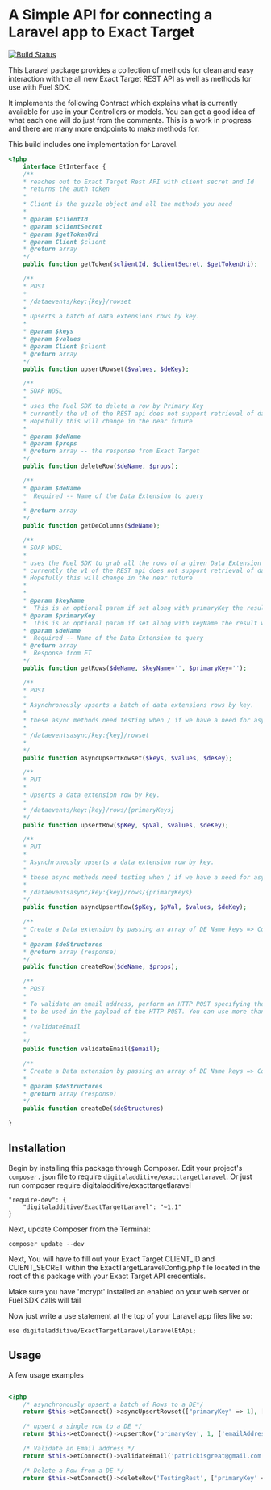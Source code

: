 # A Simple API for connecting a Laravel app to Exact Target

[![Build Status](https://semaphoreci.com/api/v1/pbisgreat/exacttargetlaravel/branches/master/badge.svg)](https://semaphoreci.com/pbisgreat/exacttargetlaravel)

This Laravel package provides a collection of methods for clean and easy interaction with the all new
Exact Target REST API as well as methods for use with Fuel SDK.

It implements the following Contract which explains what is currently available for use in your Controllers or models.
You can get a good idea of what each one will do just from the comments.
This is a work in progress and there are many more endpoints to make methods for.

This build includes one implementation for Laravel.

```php
<?php
	interface EtInterface {
	/**
	* reaches out to Exact Target Rest API with client secret and Id
	* returns the auth token
	*
	* Client is the guzzle object and all the methods you need
	*
	* @param $clientId
	* @param $clientSecret
	* @param $getTokenUri
	* @param Client $client
	* @return array
	*/
	public function getToken($clientId, $clientSecret, $getTokenUri);

	/**
	* POST
	*
	* /dataevents/key:{key}/rowset
	*
	* Upserts a batch of data extensions rows by key.
	*
	* @param $keys
	* @param $values
	* @param Client $client
	* @return array
	*/
	public function upsertRowset($values, $deKey);

	/**
	* SOAP WDSL
	*
	* uses the Fuel SDK to delete a row by Primary Key
	* currently the v1 of the REST api does not support retrieval of data.
	* Hopefully this will change in the near future
	*
	* @param $deName
	* @param $props
	* @return array -- the response from Exact Target
	*/
	public function deleteRow($deName, $props);

	/**
	* @param $deName
	*  Required -- Name of the Data Extension to query
	*
	* @return array
	*/
	public function getDeColumns($deName);

	/**
	* SOAP WDSL
	*
	* uses the Fuel SDK to grab all the rows of a given Data Extension
	* currently the v1 of the REST api does not support retrieval of data.
	* Hopefully this will change in the near future
	*
	*
	* @param $keyName
	*  This is an optional param if set along with primaryKey the result will be filtered to a single row by PrimaryKey
	* @param $primaryKey
	*  This is an optional param if set along with keyName the result will be filtered to a single row by PrimaryKey
	* @param $deName
	*  Required -- Name of the Data Extension to query
	* @return array
	*  Response from ET
	*/
	public function getRows($deName, $keyName='', $primaryKey='');

	/**
	* POST
	*
	* Asynchronously upserts a batch of data extensions rows by key.
	*
	* these async methods need testing when / if we have a need for async requests (which we will)
	*
	* /dataeventsasync/key:{key}/rowset
	*
	*/
	public function asyncUpsertRowset($keys, $values, $deKey);

	/**
	* PUT
	*
	* Upserts a data extension row by key.
	*
	* /dataevents/key:{key}/rows/{primaryKeys}
	*/
	public function upsertRow($pKey, $pVal, $values, $deKey);

	/**
	* PUT
	*
	* Asynchronously upserts a data extension row by key.
	*
	* these async methods need testing when / if we have a need for async requests (which we will)
	*
	* /dataeventsasync/key:{key}/rows/{primaryKeys}
	*/
	public function asyncUpsertRow($pKey, $pVal, $values, $deKey);

	/**
	* Create a Data extension by passing an array of DE Name keys => Column props values.
	*
	* @param $deStructures
	* @return array (response)
	*/
	public function createRow($deName, $props);

	/**
	* POST
	*
	* To validate an email address, perform an HTTP POST specifying the email address and validators
	* to be used in the payload of the HTTP POST. You can use more than one validator in the same call.
	*
	* /validateEmail
	*
	*/
	public function validateEmail($email);

	/**
	* Create a Data extension by passing an array of DE Name keys => Column props values.
	*
	* @param $deStructures
	* @return array (response)
	*/
	public function createDe($deStructures)

}
```

## Installation


Begin by installing this package through Composer. Edit your project's `composer.json` file to require `digitaladditive/exacttargetlaravel`. Or just run composer require digitaladditive/exacttargetlaravel

	"require-dev": {
		"digitaladditive/ExactTargetLaravel": "~1.1"
	}

Next, update Composer from the Terminal:

    composer update --dev

Next, You will have to fill out your Exact Target CLIENT_ID and CLIENT_SECRET within the ExactTargetLaravelConfig.php file located in the root of this package with your Exact Target API credentials.

Make sure you have 'mcrypt' installed an enabled on your web server or Fuel SDK calls will fail

Now just write a use statement at the top of your Laravel app files like so:

	use digitaladditive/ExactTargetLaravel/LaravelEtApi;


## Usage

A few usage examples

```php

<?php
	/* asynchronously upsert a batch of Rows to a DE*/
	return $this->etConnect()->asyncUpsertRowset(["primaryKey" => 1], ["emailAddress" => "newemail@newemail.com"], 'TestingRest  ');

	/* upsert a single row to a DE */
	return $this->etConnect()->upsertRow('primaryKey', 1, ['emailAddress' => 'oncemore@oncemore.com'], 'TestingRest');

	/* Validate an Email address */
	return $this->etConnect()->validateEmail('patrickisgreat@gmail.com');

	/* Delete a Row from a DE */
	return $this->etConnect()->deleteRow('TestingRest', ['primaryKey' => 1]);
```
